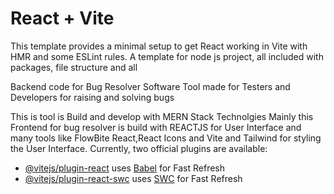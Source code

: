 # React + Vite

This template provides a minimal setup to get React working in Vite with HMR and some ESLint rules.
A template for node js project, all included with packages, file structure and all

Backend code for Bug Resolver Software Tool made for Testers and Developers for raising and solving bugs

This is tool is Build and develop with MERN Stack Technolgies Mainly this Frontend for bug resolver is build with  REACTJS for User Interface and many tools like FlowBite React,React Icons and Vite and Tailwind for styling the User Interface.
Currently, two official plugins are available:

- [@vitejs/plugin-react](https://github.com/vitejs/vite-plugin-react/blob/main/packages/plugin-react/README.md) uses [Babel](https://babeljs.io/) for Fast Refresh
- [@vitejs/plugin-react-swc](https://github.com/vitejs/vite-plugin-react-swc) uses [SWC](https://swc.rs/) for Fast Refresh
